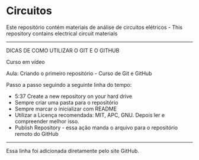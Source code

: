 # Circuitos
 Este repositório contém materiais de análise de circuitos elétricos -  This repository contains electrical circuit materials

-------------------------------------------------------------------------------------
DICAS DE COMO UTILIZAR O GIT E O GITHUB

Curso em vídeo

Aula: Criando o primeiro repositório - Curso de Git e GitHub

Passo a passo seguindo a seguinte linha do tempo:

* 5:37 Create a new repository on your hard drive
* Sempre criar uma pasta para o repositório
* Sempre marcar o inicializar com README
* Utilizar a Licença recomendada: MIT, APC, GNU. Depois ler e compreender melhor isso.
* Publish Repository - essa ação manda o arquivo para o repositório remoto do GitHub
-------------------------------------------------------------------------------------
Essa linha foi adicionada diretamente pelo site GitHub.
